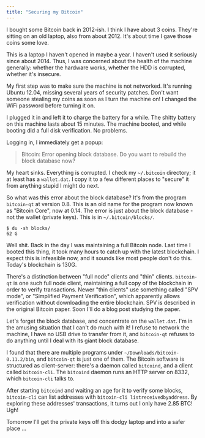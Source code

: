 ```yaml
---
title: "Securing my Bitcoin"
---
```


I bought some Bitcoin back in 2012-ish.
I think I have about 3 coins.
They're sitting on an old laptop, also from about 2012.
It's about time I gave those coins some love.

This is a laptop I haven't opened in maybe a year.
I haven't used it seriously since about 2014.
Thus, I was concerned about the health of the machine generally:
whether the hardware works,
whether the HDD is corrupted,
whether it's insecure.

My first step was to make sure the machine is not networked.
It's running Ubuntu 12.04, missing several years of security patches.
Don't want someone stealing my coins as soon as I turn the machine on!
I changed the WiFi password before turning it on.

I plugged it in and left it to charge the battery for a while.
The shitty battery on this machine lasts about 15 minutes.
The machine booted, and while booting did a full disk verification.
No problems.

Logging in, I immediately get a popup:

> Bitcoin: Error opening block database.
> Do you want to rebuild the block database now?

My heart sinks.
Everything is corrupted.
I check my `~/.bitcoin` directory; it at least has a `wallet.dat`.
I copy it to a few different places to "secure" it from anything stupid I might do next.

So what was this error about the block database?
It's from the program `bitcoin-qt` at version 0.8.
This is an old name for the program now known as "Bitcoin Core", now at 0.14.
The error is just about the block database - not the wallet (private keys).
This is in `~/.bitcoin/blocks/`.

```
$ du -sh blocks/
62 G
```

Well shit.
Back in the day I was maintaining a full Bitcoin node.
Last time I booted this thing, it took many hours to catch up with the latest blockchain.
I expect this is infeasible now, and it sounds like most people don't do this.
Today's blockchain is 130G.

There's a distinction between "full node" clients and "thin" clients.
`bitcoin-qt` is one such full node client,
maintaining a full copy of the blockchain in order to verify transactions.
Newer "thin clients" use something called "SPV mode", or "Simplified Payment Verification",
which apparently allows verification without downloading the entire blockchain.
SPV is described in the original Bitcoin paper.
Soon I'll do a blog post studying the paper.

Let's forget the block database, and concentrate on the `wallet.dat`.
I'm in the amusing situation that I can't do much with it!
I refuse to network the machine,
I have no USB drive to transfer from it,
and `bitcoin-qt` refuses to do anything until I deal with its giant block database.

I found that there are multiple programs under `~/Downloads/bitcoin-0.11.2/bin`,
and `bitcoin-qt` is just one of them.
The Bitcoin software is structured as client-server:
there's a daemon called `bitcoind`,
and a client called `bitcoin-cli`.
The `bitcoind` daemon runs an HTTP server on 8332,
which `bitcoin-cli` talks to.

After starting `bitcoind` and waiting an age for it to verify some blocks,
`bitcoin-cli` can list addresses with `bitcoin-cli listreceivedbyaddress`.
By exploring these addresses' transactions, it turns out I only have 2.85 BTC!
Ugh!

Tomorrow I'll get the private keys off this dodgy laptop and into a safer place ...
